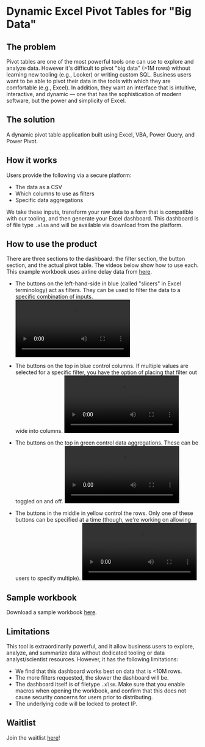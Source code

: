 # Dynamic Excel Pivot Tables for "Big Data"

## The problem
Pivot tables are one of the most powerful tools one can use to explore and analyze data. However it's difficult to pivot "big data" (>1M rows) without learning new tooling (e.g., Looker) or writing custom SQL. Business users want to be able to pivot their data in the tools with which they are comfortable (e.g., Excel). In addition, they want an interface that is intuitive, interactive, and dynamic — one that has the sophistication of modern software, but the power and simplicity of Excel.


## The solution
A dynamic pivot table application built using Excel, VBA, Power Query, and Power Pivot.


## How it works
Users provide the following via a secure platform:
- The data as a CSV
- Which columns to use as filters
- Specific data aggregations

We take these inputs, transform your raw data to a form that is compatible with our tooling, and then generate your Excel dashboard. This dashboard is of file type `.xlsm` and will be available via download from the platform.


## How to use the product
There are three sections to the dashboard: the filter section, the button section, and the actual pivot table. The videos below show how to use each. This example workbook uses airline delay data from [here](https://www.kaggle.com/datasets/heemalichaudhari/airlines-delay).

- The buttons on the left-hand-side in blue (called "slicers" in Excel terminology) act as filters. They can be used to filter the data to a specific combination of inputs.
<video src="./assets/pivot_filters.mov" controls="controls" style="max-width:1000px"></video><br>

- The buttons on the top in blue control columns. If multiple values are selected for a specific filter, you have the option of placing that filter out wide into columns.
<video src="./assets/pivot_filter_cols.mov" controls="controls" style="max-width:1000px"></video><br>

- The buttons on the top in green control data aggregations. These can be toggled on and off.
<video src="./assets/pivot_values.mov" controls="controls" style="max-width:1000px"></video><br>

- The buttons in the middle in yellow control the rows. Only one of these buttons can be specified at a time (though, we're working on allowing users to specify multiple).
<video src="./assets/pivot_rows.mov" controls="controls" style="max-width:1000px"></video><br>


## Sample workbook
Download a sample workbook [here](./examples/example_dashboard.xlsm).


## Limitations
This tool is extraordinarily powerful, and it allow business users to explore, analyze, and summarize data without dedicated tooling or data analyst/scientist resources. However, it has the following limitations:
- We find that this dashboard works best on data that is <10M rows.
- The more filters requested, the slower the dashboard will be.
- The dashboard itself is of filetype `.xlsm`. Make sure that you enable macros when opening the workbook, and confirm that this does not cause security concerns for users prior to distributing.
- The underlying code will be locked to protect IP.


## Waitlist
Join the waitlist [here](https://r5pxaop6un6.typeform.com/to/CvWP7Qmu)!